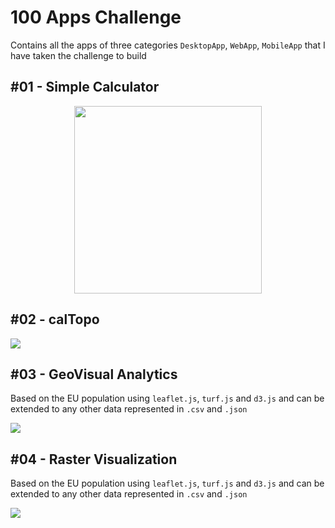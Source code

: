 # 100 Apps Challenge

Contains all the apps of three categories `DesktopApp`, `WebApp`, `MobileApp` that I have taken the challenge to build

<!-- by learning many different programming languages. -->

<!-- ## Desktop GUI Apps -->

## #01 - Simple Calculator

<center><img src="./Output/sompleCalculator.PNG" width="300"></center>

## #02 - calTopo

<img src="./Output/calTopo@.png">

## #03 - GeoVisual Analytics

Based on the EU population using `leaflet.js`, `turf.js` and `d3.js` and can be extended to any other data represented in `.csv` and `.json`

[<img src="./Output/EUturf.png">](https://aghoshpro.vercel.app/EUPopulation.html)

## #04 - Raster Visualization

Based on the EU population using `leaflet.js`, `turf.js` and `d3.js` and can be extended to any other data represented in `.csv` and `.json`

[<img src="./Output/Raster.png">](https://aghoshpro.vercel.app/OntoRasterViz.html)

<!-- ## Mobile Apps

Coming soon...

## WebApps

Coming soon... -->
